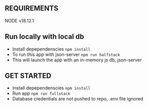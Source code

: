 ## REQUIREMENTS
NODE v18.12.1

## Run locally with local db
* Install depependenscies `npm install`
* To run this app with json-server `npm run halfstack`
* This will launch the app with an in-memory js db, json-server

## GET STARTED
* Install depependenscies `npm install`
* Run app `npm run fullstack`
* Database credentials are not pushed to repo, .env file ignored